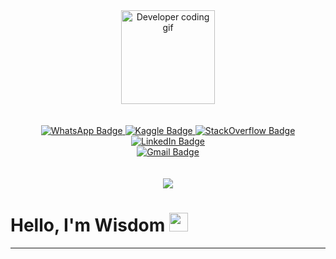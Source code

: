 <div id="header" align="center">
  <img src="https://media4.giphy.com/media/WTjXuYA2y4o3UZly3W/giphy.gif?cid=6c09b952ae58354738768c21a6587a46e6567a249807a6cc&rid=giphy.gif&ct=g" width="150" height="150" alt="Developer coding gif"/>
</div>
<br><br>
<div id="badges" align="center">
  <a href="https://wa.link/cq67zk">
    <img src="https://img.shields.io/badge/whatsapp-green?style=for-the-badge&logo=whatsapp&logoColor=white" alt="WhatsApp Badge"/>
  </a>
  <a href="https://www.kaggle.com/matthewwisdom">
    <img src="https://img.shields.io/badge/Kaggle-red?style=for-the-badge&logo=kaggle&logoColor=white" alt="Kaggle Badge"/>
  </a>
  <a href="https://stackoverflow.com/users/16442723/matthew-wisdom">
    <img src="https://img.shields.io/badge/stackoverflow-red?style=for-the-badge&logo=stackoverflow&logoColor=white" alt="StackOverflow Badge"/>
  </a>
  <a href="https://www.linkedin.com/in/matthew-wisdom-91a5631bb">
    <img src="https://img.shields.io/badge/linkedin-blue?style=for-the-badge&logo=linkedin&logoColor=white" alt="LinkedIn Badge"/>
  </a>

</div>
<div align="center">
  <a href="mailto:matthewwisdom11@gmail.com">
    <img src="https://img.shields.io/badge/gmail-red?logo=gmail&logoColor=white" alt="Gmail Badge"/>
  </a>
</div>
<br><br>
<div align="center">
  <img src="https://komarev.com/ghpvc/?username=cRyp70s&style=flat-square&color=blue" />
</div>

<h1>
  Hello, I'm Wisdom
  <img src="https://media.giphy.com/media/hvRJCLFzcasrR4ia7z/giphy.gif" width="30" height="30"/>
</h1>
<hr />
